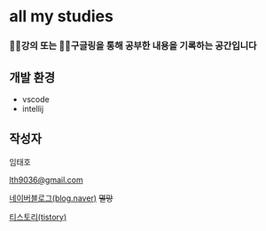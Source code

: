 # all my studies

### 👨‍🏫강의 또는 👨‍💻구글링을 통해 공부한 내용을 기록하는 공간입니다


## 개발 환경

- vscode
- intellij  

## 작성자

임태호

<lth9036@gmail.com>

[네이버블로그(blog.naver)](https://blog.naver.com/lth9036) ~~멸망~~

[티스토리(tistory)](https://bbaktaeho-95.tistory.com/)
